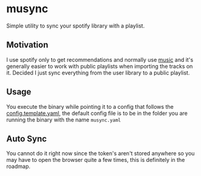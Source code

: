 # musync 
Simple utility to sync your spotify library with a playlist. 

## Motivation 
I use spotify only to get recommendations and normally use [music](music.reaper.im) and it's generally easier to work with public playlists when importing the tracks on it. Decided I just sync everything from the user library to a public playlist. 

## Usage 
You execute the binary while pointing it to a config that follows the [config.template.yaml](/config.template.yaml), the default config file is to be in the folder you are running the binary with the name `musync.yaml`

## Auto Sync 
You cannot do it right now since the token's aren't stored anywhere so you may have to open the browser quite a few times, this is definitely in the roadmap.